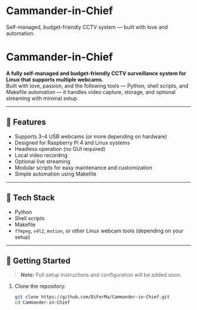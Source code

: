 # Cammander-in-Chief
Self-managed, budget-friendly CCTV system — built with love and automation.

# Cammander-in-Chief

**A fully self-managed and budget-friendly CCTV surveillance system for Linux that supports multiple webcams.**  
Built with love, passion, and the following tools — Python, shell scripts, and Makefile automation — it handles video capture, storage, and optional streaming with minimal setup.

---

## 🔧 Features

- Supports 3–4 USB webcams (or more depending on hardware)
- Designed for Raspberry Pi 4 and Linux systems
- Headless operation (no GUI required)
- Local video recording
- Optional live streaming
- Modular scripts for easy maintenance and customization
- Simple automation using Makefile

---

## 🧰 Tech Stack

- Python
- Shell scripts
- Makefile
- `ffmpeg`, `v4l2`, `motion`, or other Linux webcam tools (depending on your setup)

---

## 🚀 Getting Started

> **Note:** Full setup instructions and configuration will be added soon.

1. Clone the repository:
   ```bash
   git clone https://github.com/DiFerMa/Cammander-in-Chief.git
   cd Cammander-in-Chief

